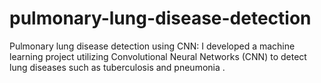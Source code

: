 # pulmonary-lung-disease-detection
Pulmonary lung disease detection using CNN: I developed a machine learning project utilizing Convolutional Neural Networks (CNN) to detect lung diseases such as tuberculosis and pneumonia .

